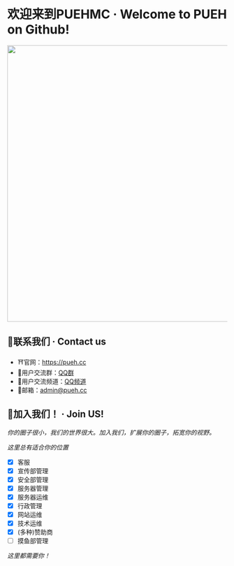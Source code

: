 # 欢迎来到PUEHMC · Welcome to PUEH on Github!
<img src="https://wiki.pueh.cc/assets/bg.png" width="633">

## 🔮联系我们 · Contact us
- ⛩️官网：https://pueh.cc
- 👥用户交流群：[QQ群](https://jq.qq.com/?_wv=1027&k=jUDFF0p1)
- 🌆用户交流频道：[QQ频道](https://qun.qq.com/qqweb/qunpro/share?inviteCode=1XD8BJ3Vc9s)
- 📧邮箱：[admin@pueh.cc](mailto:admin@pueh.cc)

## 💙加入我们！ · Join US!
*你的圈子很小，我们的世界很大。加入我们，扩展你的圈子，拓宽你的视野。*

*这里总有适合你的位置*

- [x] 客服
- [x] 宣传部管理
- [x] 安全部管理
- [x] 服务器管理
- [x] 服务器运维
- [x] 行政管理
- [x] 网站运维
- [x] 技术运维
- [x] (多种)赞助商
- [ ] 摸鱼部管理

*这里都需要你！*
